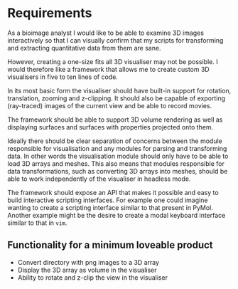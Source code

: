 # Requirements

As a bioimage analyst I would like to be able to examine 3D images
interactively so that I can visually confirm that my scripts for transforming
and extracting quantitative data from them are sane.

However, creating a one-size fits all 3D visualiser may not be possible. I
would therefore like a framework that allows me to create custom 3D visualisers
in five to ten lines of code.

In its most basic form the visualiser should have built-in support for
rotation, translation, zooming and z-clipping. It should also be capable of
exporting (ray-traced) images of the current view and be able to record movies.

The framework should be able to support 3D volume rendering as well as
displaying surfaces and surfaces with properties projected onto them.

Ideally there should be clear separation of concerns between the module
responsible for visualisation and any modules for parsing and transforming
data.  In other words the visualisation module should only have to be able to
load 3D arrays and meshes. This also means that modules responsible for data
transformations, such as converting 3D arrays into meshes, should be able to
work independently of the visualiser in headless mode.

The framework should expose an API that makes it possible and easy to build
interactive scripting interfaces. For example one could imagine wanting to
create a scripting interface similar to that present in PyMol. Another example
might be the desire to create a modal keyboard interface similar to that in
``vim``.


## Functionality for a minimum loveable product

- Convert directory with png images to a 3D array
- Display the 3D array as volume in the visualiser
- Ability to rotate and z-clip the view in the visualiser
